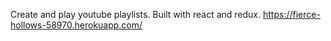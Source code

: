 Create and play youtube playlists. Built with react and redux. https://fierce-hollows-58970.herokuapp.com/
